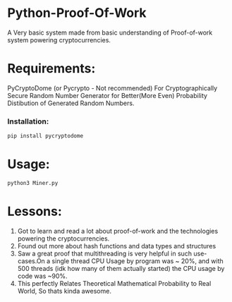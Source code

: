 # Python-Proof-Of-Work
A Very basic system made from basic understanding of Proof-of-work system powering cryptocurrencies.

# Requirements:
PyCryptoDome (or Pycrypto - Not recommended) For Cryptographically Secure Random Number Generator for Better(More Even) Probability Distibution of Generated Random Numbers.

### Installation:
```bash
pip install pycryptodome
```

# Usage:
```bash
python3 Miner.py
```
# Lessons:
1. Got to learn and read a lot about proof-of-work and the technologies powering the cryptocurrencies.
2. Found out more about hash functions and data types and structures
3. Saw a great proof that multithreading is very helpful in such use-cases.On a single thread CPU Usage by program was ~ 20%, and with 500 threads (idk how many of them actually started) the CPU usage by code was ~90%.
4. This perfectly Relates Theoretical Mathematical Probability to Real World, So thats kinda awesome.
